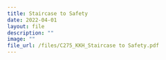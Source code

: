 ```yaml
---
title: Staircase to Safety
date: 2022-04-01
layout: file
description: ""
image: ""
file_url: /files/C275_KKH_Staircase to Safety.pdf
---
```

